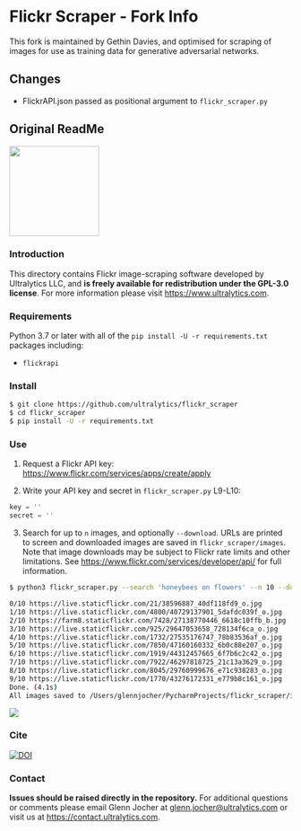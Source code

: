 # Flickr Scraper - Fork Info

This fork is maintained by Gethin Davies, and optimised for scraping of images for use as training data for generative adversarial networks.

## Changes

- FlickrAPI.json passed as positional argument to `flickr_scraper.py`

## Original ReadMe

<img src="https://storage.googleapis.com/ultralytics/logo/logoname1000.png" width="160">

### Introduction

This directory contains Flickr image-scraping software developed by Ultralytics LLC, and **is freely available for redistribution under the GPL-3.0 license**. For more information please visit https://www.ultralytics.com.

### Requirements

Python 3.7 or later with all of the `pip install -U -r requirements.txt` packages including:

- `flickrapi`

### Install
```bash
$ git clone https://github.com/ultralytics/flickr_scraper
$ cd flickr_scraper
$ pip install -U -r requirements.txt
```

### Use

1. Request a Flickr API key: <https://www.flickr.com/services/apps/create/apply>

2. Write your API key and secret in `flickr_scraper.py` L9-L10:

```python
key = ''
secret = ''
```

3. Search for up to `n` images, and optionally `--download`. URLs are printed to screen and downloaded images are saved in `flickr_scraper/images`. Note that image downloads may be subject to Flickr rate limits and other limitations. See https://www.flickr.com/services/developer/api/ for full information.

```bash
$ python3 flickr_scraper.py --search 'honeybees on flowers' --n 10 --download

0/10 https://live.staticflickr.com/21/38596887_40df118fd9_o.jpg
1/10 https://live.staticflickr.com/4800/40729137901_5dafdc039f_o.jpg
2/10 https://farm8.staticflickr.com/7428/27138770446_6618c10ffb_b.jpg
3/10 https://live.staticflickr.com/925/29647053658_728134f6ca_o.jpg
4/10 https://live.staticflickr.com/1732/27535176747_78b83536af_o.jpg
5/10 https://live.staticflickr.com/7850/47160160332_6b0c88e207_o.jpg
6/10 https://live.staticflickr.com/1919/44312457665_6f7b6c2c42_o.jpg
7/10 https://live.staticflickr.com/7922/46297818725_21c13a3629_o.jpg
8/10 https://live.staticflickr.com/8045/29760999676_e71c938283_o.jpg
9/10 https://live.staticflickr.com/1770/43276172331_e779b8c161_o.jpg
Done. (4.1s)
All images saved to /Users/glennjocher/PycharmProjects/flickr_scraper/images/honeybees_on_flowers/
```

<img src="https://user-images.githubusercontent.com/26833433/75074332-4792c600-54b0-11ea-8c98-22acf58ba8e7.jpg" width="">

### Cite

[![DOI](https://zenodo.org/badge/242235660.svg)](https://zenodo.org/badge/latestdoi/242235660)

### Contact

**Issues should be raised directly in the repository.** For additional questions or comments please email Glenn Jocher at glenn.jocher@ultralytics.com or visit us at <https://contact.ultralytics.com>.
